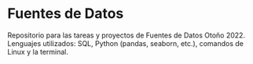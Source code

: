 # **Fuentes de Datos**
Repositorio para las tareas y proyectos de Fuentes de Datos Otoño 2022. Lenguajes utilizados: SQL, Python (pandas, seaborn, etc.), comandos de Linux y la terminal. 
